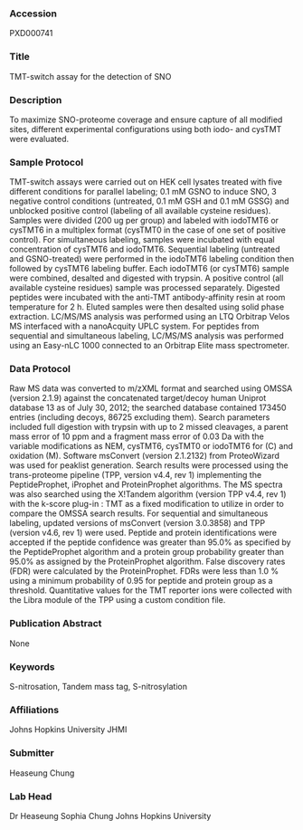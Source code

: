 ### Accession
PXD000741

### Title
TMT-switch assay for the detection of SNO

### Description
To maximize SNO-proteome coverage and ensure capture of all modified sites, different experimental configurations using both iodo- and cysTMT were evaluated.

### Sample Protocol
TMT-switch assays were carried out on HEK cell lysates treated with five different conditions for parallel labeling; 0.1 mM GSNO to induce SNO, 3 negative control conditions (untreated, 0.1 mM GSH and 0.1 mM GSSG) and unblocked positive control (labeling of all available cysteine residues). Samples were divided (200 ug per group) and labeled with iodoTMT6 or cysTMT6 in a multiplex format (cysTMT0 in the case of one set of positive control). For simultaneous labeling, samples were incubated with equal concentration of cysTMT6 and iodoTMT6. Sequential labeling (untreated and GSNO-treated) were performed in the iodoTMT6 labeling condition then followed by cysTMT6 labeling buffer. Each iodoTMT6 (or cysTMT6) sample were combined, desalted and digested with trypsin. A positive control (all available cysteine residues) sample was processed separately. Digested peptides were incubated with the anti-TMT antibody-affinity resin at room temperature for 2 h.  Eluted samples were then desalted using solid phase extraction. LC/MS/MS analysis was performed using an LTQ Orbitrap Velos MS interfaced with a nanoAcquity UPLC system. For peptides from sequential and simultaneous labeling, LC/MS/MS analysis was performed using an Easy-nLC 1000 connected to an Orbitrap Elite mass spectrometer.

### Data Protocol
Raw MS data was converted to m/zXML format and searched using OMSSA (version 2.1.9) against the concatenated target/decoy human Uniprot database 13 as of July 30, 2012; the searched database contained 173450 entries (including decoys, 86725 excluding them). Search parameters included full digestion with trypsin with up to 2 missed cleavages, a parent mass error of 10 ppm and a fragment mass error of 0.03 Da with the variable modifications as NEM, cysTMT6, cysTMT0 or iodoTMT6 for (C) and oxidation (M). Software msConvert (version 2.1.2132) from ProteoWizard was used for peaklist generation. Search results were processed using the trans-proteome pipeline (TPP, version v4.4, rev 1) implementing the PeptideProphet, iProphet and ProteinProphet algorithms. The MS spectra was also searched using the X!Tandem algorithm (version TPP v4.4, rev 1) with the k-score plug-in : TMT as a fixed modification to utilize in order to compare the OMSSA search results. For sequential and simultaneous labeling, updated versions of msConvert (version 3.0.3858) and TPP (version v4.6, rev 1) were used. Peptide and protein identifications were accepted if the peptide confidence was greater than 95.0% as specified by the PeptideProphet algorithm and a protein group probability greater than 95.0% as assigned by the ProteinProphet algorithm. False discovery rates (FDR) were calculated by the ProteinProphet. FDRs were less than 1.0 % using a minimum probability of 0.95 for peptide and protein group as a threshold. Quantitative values for the TMT reporter ions were collected with the Libra module of the TPP using a custom condition file.

### Publication Abstract
None

### Keywords
S-nitrosation, Tandem mass tag, S-nitrosylation

### Affiliations
Johns Hopkins University
JHMI

### Submitter
Heaseung Chung

### Lab Head
Dr Heaseung Sophia Chung
Johns Hopkins University


